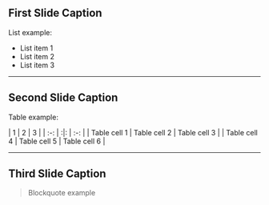 ## First Slide Caption

List example:
- List item 1
- List item 2
- List item 3

---

## Second Slide Caption

Table example:

| 1 | 2 | 3 |
| :-: | :|: | :-: |
| Table cell 1 | Table cell 2 | Table cell 3 |
| Table cell 4 | Table cell 5 | Table cell 6 |

--- 

## Third Slide Caption

> Blockquote example
